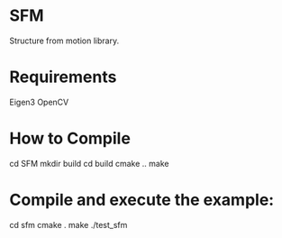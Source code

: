 # SFM
Structure from motion library.

# Requirements
Eigen3
OpenCV


# How to Compile
cd SFM
mkdir build
cd build
cmake ..
make

# Compile and execute the example:
cd sfm
cmake .
make
./test_sfm
